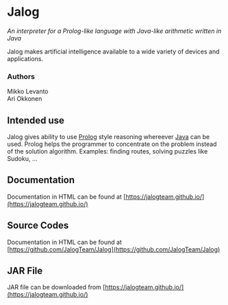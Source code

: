# Jalog

*An interpreter for a Prolog-like language with Java-like arithmetic written in Java*

Jalog makes artificial intelligence available to a wide variety of devices and applications.

### Authors
Mikko Levanto<br>
Ari Okkonen
## Intended use

Jalog gives ability to use [Prolog](https://en.wikipedia.org/wiki/Prolog) style reasoning whereever [Java](https://en.wikipedia.org/wiki/Java_%28programming_language%29) can be used. Prolog helps the programmer to concentrate on the problem instead of the solution algorithm. Examples: finding routes, solving puzzles like Sudoku, ...

## Documentation
Documentation in HTML can be found at [https://jalogteam.github.io/](https://jalogteam.github.io/) 

## Source Codes
Documentation in HTML can be found at [https://github.com/JalogTeam/Jalog](https://github.com/JalogTeam/Jalog) 

## JAR File
JAR file can be downloaded from [https://jalogteam.github.io/](https://jalogteam.github.io/)

